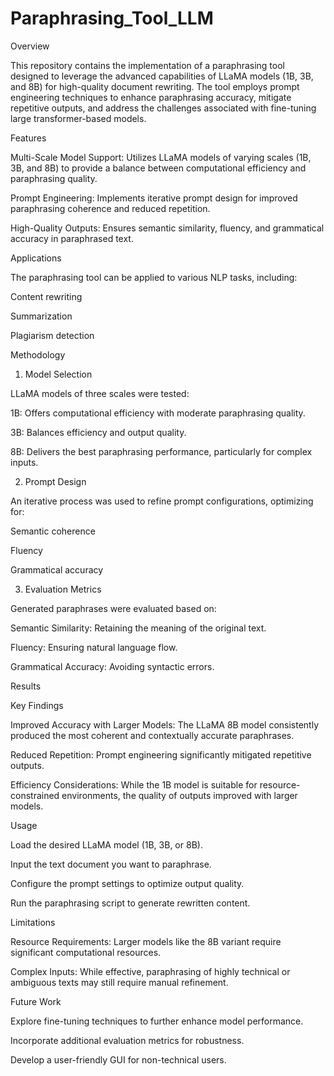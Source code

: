 # Paraphrasing_Tool_LLM
Overview

This repository contains the implementation of a paraphrasing tool designed to leverage the advanced capabilities of LLaMA models (1B, 3B, and 8B) for high-quality document rewriting. The tool employs prompt engineering techniques to enhance paraphrasing accuracy, mitigate repetitive outputs, and address the challenges associated with fine-tuning large transformer-based models.

Features

Multi-Scale Model Support: Utilizes LLaMA models of varying scales (1B, 3B, and 8B) to provide a balance between computational efficiency and paraphrasing quality.

Prompt Engineering: Implements iterative prompt design for improved paraphrasing coherence and reduced repetition.

High-Quality Outputs: Ensures semantic similarity, fluency, and grammatical accuracy in paraphrased text.

Applications

The paraphrasing tool can be applied to various NLP tasks, including:

Content rewriting

Summarization

Plagiarism detection

Methodology

1. Model Selection

LLaMA models of three scales were tested:

1B: Offers computational efficiency with moderate paraphrasing quality.

3B: Balances efficiency and output quality.

8B: Delivers the best paraphrasing performance, particularly for complex inputs.

2. Prompt Design

An iterative process was used to refine prompt configurations, optimizing for:

Semantic coherence

Fluency

Grammatical accuracy

3. Evaluation Metrics

Generated paraphrases were evaluated based on:

Semantic Similarity: Retaining the meaning of the original text.

Fluency: Ensuring natural language flow.

Grammatical Accuracy: Avoiding syntactic errors.

Results

Key Findings

Improved Accuracy with Larger Models: The LLaMA 8B model consistently produced the most coherent and contextually accurate paraphrases.

Reduced Repetition: Prompt engineering significantly mitigated repetitive outputs.

Efficiency Considerations: While the 1B model is suitable for resource-constrained environments, the quality of outputs improved with larger models.

Usage

Load the desired LLaMA model (1B, 3B, or 8B).

Input the text document you want to paraphrase.

Configure the prompt settings to optimize output quality.

Run the paraphrasing script to generate rewritten content.

Limitations

Resource Requirements: Larger models like the 8B variant require significant computational resources.

Complex Inputs: While effective, paraphrasing of highly technical or ambiguous texts may still require manual refinement.

Future Work

Explore fine-tuning techniques to further enhance model performance.

Incorporate additional evaluation metrics for robustness.

Develop a user-friendly GUI for non-technical users.
